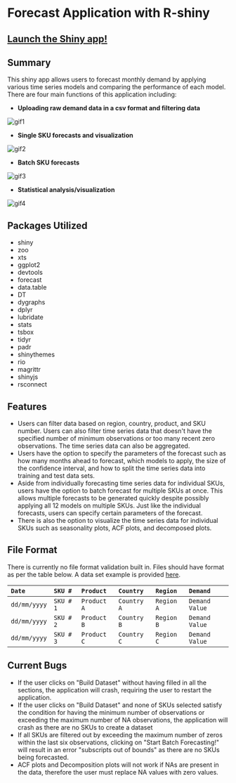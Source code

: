 # **Forecast Application with R-shiny**
## <a href="https://mlombera.shinyapps.io/forecast_r-shiny/" target="_blank">Launch the Shiny app!</a>

## **Summary**
This shiny app allows users to forecast monthly demand by applying various time series models and comparing the performance of each model. There are four main functions of this application including:
- **Uploading raw demand data in a csv format and filtering data**

![gif1](https://user-images.githubusercontent.com/20471627/66239497-dd1eec00-e6ae-11e9-9777-9fa4f9550538.gif)

- **Single SKU forecasts and visualization**

![gif2](https://user-images.githubusercontent.com/20471627/66339136-5872de80-e8f7-11e9-9f05-650156aff007.gif)

- **Batch SKU forecasts**

![gif3](https://user-images.githubusercontent.com/20471627/66340022-35492e80-e8f9-11e9-86a7-f851bf52f2c0.gif)

- **Statistical analysis/visualization**

![gif4](https://user-images.githubusercontent.com/20471627/66340580-4fcfd780-e8fa-11e9-8d3a-0770d4c835e8.gif)

## **Packages Utilized**
- shiny
- zoo
- xts
- ggplot2
- devtools
- forecast
- data.table
- DT
- dygraphs
- dplyr
- lubridate
- stats
- tsbox
- tidyr
- padr
- shinythemes
- rio
- magrittr
- shinyjs
- rsconnect

## **Features**
- Users can filter data based on region, country, product, and SKU number. Users can also filter time series data that doesn't have the specified number of minimum observations or too many recent zero observations. The time series data can also be aggregated. 
- Users have the option to specify the parameters of the forecast such as how many months ahead to forecast, which models to apply, the size of the confidence interval, and how to split the time series data into training and test data sets. 
- Aside from individually forecasting time series data for individual SKUs, users have the option to batch forecast for multiple SKUs at once. This allows multiple forecasts to be generated quickly despite possibly applying all 12 models on multiple SKUs. Just like the individual forecasts, users can specify certain parameters of the forecast. 
- There is also the option to visualize the time series data for individual SKUs such as seasonality plots, ACF plots, and decomposed plots. 

## **File Format**
There is currently no file format validation built in. Files should have format as per the table below. A data set example is provided <a href="https://raw.githubusercontent.com/mlombera94/forecast_R-shiny/master/dataset.csv" target="_blank">here</a>. 
  
|```Date```| ```SKU #```| ```Product```| ```Country```| ```Region```| ```Demand```|
|:---------------|:---------------|:---------------|:--------------|:---------------|:------------------|
|```dd/mm/yyyy```| ```SKU # 1```	|	```Product A```|```Country A```| ```Region A```	|	```Demand Value```|
|```dd/mm/yyyy```| ```SKU # 2```	|	```Product B```|```Country B```| ```Region B```	|	```Demand Value```|
|```dd/mm/yyyy```| ```SKU # 3```	|	```Product C```|```Country C```| ```Region C```	|	```Demand Value```|

## **Current Bugs**
- If the user clicks on "Build Dataset" without having filled in all the sections, the application will crash, requiring the user to restart the application. 
- If the user clicks on "Build Dataset" and none of SKUs selected satisfy the condition for having the minimum number of observations or exceeding the maximum number of NA observations, the application will crash as there are no SKUs to create a dataset
- If all SKUs are filtered out by exceeding the maximum number of zeros within the last six observations, clicking on "Start Batch Forecasting!" will result in an error "subscripts out of bounds" as there are no SKUs being forecasted. 
- ACF plots and Decomposition plots will not work if NAs are present in the data, therefore the user must replace NA values with zero values. 
